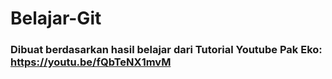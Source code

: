 # Belajar-Git

### Dibuat berdasarkan hasil belajar dari Tutorial Youtube Pak Eko: https://youtu.be/fQbTeNX1mvM